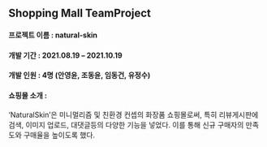 ## Shopping Mall TeamProject

#### 프로젝트 이름 : natural-skin
#### 개발 기간 : 2021.08.19 – 2021.10.19

#### 개발 인원 : 4명 (안영윤, 조동윤, 임동건, 유정수)

#### 쇼핑몰 소개 : 
‘NaturalSkin’은 미니멀리즘 및 친환경 컨셉의 화장품 쇼핑몰로써, 특히 리뷰게시판에 검색, 이미지 업로드, 대댓글등의 다양한 기능을 넣었다. 이를 통해 신규 구매자의 만족도와 구매율을 높이도록 했다.
